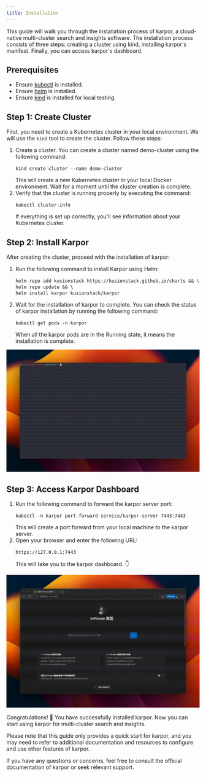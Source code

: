 ```yaml
---
title: Installation
---
```


This guide will walk you through the installation process of karpor, a cloud-native multi-cluster search and insights software. The installation process consists of three steps: creating a cluster using kind, installing karpor's manifest. Finally, you can access karpor's dashboard.

## Prerequisites

* Ensure [kubectl](https://kubernetes.io/docs/tasks/tools/) is installed.
* Ensure [helm](https://helm.sh/docs/intro/install/) is installed.
* Ensure [kind](https://kind.sigs.k8s.io/docs/user/quick-start/#installation/) is installed for local testing.

## Step 1: Create Cluster

First, you need to create a Kubernetes cluster in your local environment. We will use the `kind` tool to create the cluster. Follow these steps:

1. Create a cluster. You can create a cluster named demo-cluster using the following command:
   ```shell
   kind create cluster --name demo-cluster
   ```
   This will create a new Kubernetes cluster in your local Docker environment. Wait for a moment until the cluster creation is complete.
2. Verify that the cluster is running properly by executing the command:
   ```shell
   kubectl cluster-info
   ```
   If everything is set up correctly, you'll see information about your Kubernetes cluster.

## Step 2: Install Karpor

After creating the cluster, proceed with the installation of karpor:
1. Run the following command to install Karpor using Helm:
   ```shell
   helm repo add kusionstack https://kusionstack.github.io/charts && \
   helm repo update && \
   helm install karpor kusionstack/karpor
   ```
2. Wait for the installation of karpor to complete. You can check the status of karpor installation by running the following command:
   ```shell
   kubectl get pods -n karpor
   ```
   When all the karpor pods are in the Running state, it means the installation is complete.

![Install](./assets/2-installation/install.gif)

## Step 3: Access Karpor Dashboard

1. Run the following command to forward the karpor server port:
   ```shell
   kubectl -n karpor port-forward service/karpor-server 7443:7443
   ```
   This will create a port forward from your local machine to the karpor server.
2. Open your browser and enter the following URL:
   ```shell
   https://127.0.0.1:7443
   ```
   This will take you to the karpor dashboard. 👇

![Open in Browser](./assets/2-installation/open-in-browser.gif)

Congratulations! 🎉 You have successfully installed karpor. Now you can start using karpor for multi-cluster search and insights.

Please note that this guide only provides a quick start for karpor, and you may need to refer to additional documentation and resources to configure and use other features of karpor.

If you have any questions or concerns, feel free to consult the official documentation of karpor or seek relevant support.

